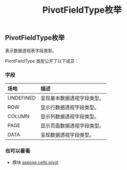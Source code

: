 ﻿---
title: PivotFieldType枚举
second_title: Aspose.Cells for Python via .NET API 参考文献
description:
type: docs
weight: 170
url: /zh/python-net/aspose.cells.pivot/pivotfieldtype/
is_root: false
---
## PivotFieldType枚举
表示数据透视表字段类型。



PivotFieldType 类型公开了以下成员：

### 字段
|场地|描述|
| :- | :- |
| UNDEFINED |呈现基本数据透视字段类型。|
| ROW |显示行数据透视字段类型。|
| COLUMN |显示列数据透视字段类型。|
| PAGE |显示页面数据透视字段类型。|
| DATA |呈现数据透视字段类型。|



### 也可以看看
* 模块 [aspose.cells.pivot](..)
